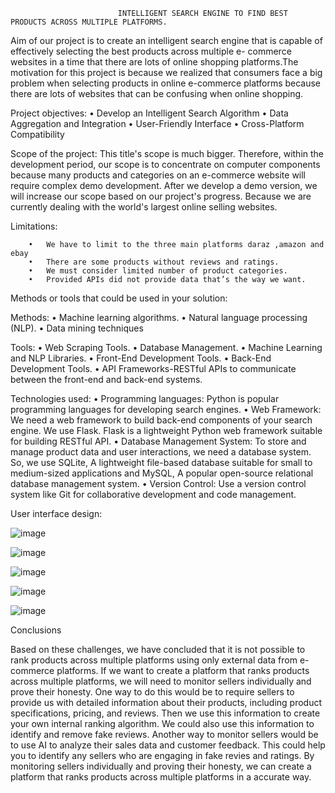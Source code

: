                             INTELLIGENT SEARCH ENGINE TO FIND BEST PRODUCTS ACROSS MULTIPLE PLATFORMS.


Aim of our project is to create an intelligent search engine that is capable of effectively selecting the best products across multiple e- commerce 
websites in a time that there are lots of online shopping platforms.The motivation for this project is because we realized that consumers face a big
problem when selecting products in online e-commerce platforms because there are lots of websites that can be confusing when online shopping.

Project objectives:
        •	Develop an Intelligent Search Algorithm
        •	Data Aggregation and Integration
        •	User-Friendly Interface
        •	Cross-Platform Compatibility

Scope of the project:
This title's scope is much bigger. Therefore, within the development period, our scope is to concentrate on computer components because many 
products and categories on an e-commerce website will require complex demo development. After we develop a demo version, we will increase our 
scope based on our project's progress. Because we are currently dealing with the world's largest online selling websites. 

Limitations:

        •	We have to limit to the three main platforms daraz ,amazon and ebay
        •	There are some products without reviews and ratings.
        •	We must consider limited number of product categories.
        •	Provided APIs did not provide data that’s the way we want.
        

Methods or tools that could be used in your solution:

  Methods:
        •	Machine learning algorithms.
        •	Natural language processing (NLP).
        •	Data mining techniques

  Tools:
        •	Web Scraping Tools.
        •	Database Management.
        •	Machine Learning and NLP Libraries.
        •	Front-End Development Tools.
        •	Back-End Development Tools.
        •	API Frameworks-RESTful APIs to communicate between the front-end and back-end systems.
        
        
  Technologies used:
        •	Programming languages: Python is popular programming languages for developing search engines.
        •	Web Framework: We need a web framework to build back-end components of your search engine. We use Flask. Flask is a lightweight Python
          web framework suitable for building RESTful API.
        •	Database Management System: To store and manage product data and user interactions, we need a database system. So, we use SQLite, A 
          lightweight file-based database suitable for small to medium-sized applications and MySQL, A popular open-source relational database management system.
        •	Version Control: Use a version control system like Git for collaborative development and code management.
        

User interface design:


![image](https://github.com/weerawi/Evrima/assets/108020013/abb833c0-726b-427e-aa13-2040145ceab6)


![image](https://github.com/weerawi/Evrima/assets/108020013/5ce1504b-429b-4f9f-a2ce-ea68bc92834a)


![image](https://github.com/weerawi/Evrima/assets/108020013/e575e97b-f1e4-49e3-86a8-98f6db0c2abf)


![image](https://github.com/weerawi/Evrima/assets/108020013/fdc74232-14be-454f-b041-13b0dc888836)


![image](https://github.com/weerawi/Evrima/assets/108020013/5d6b09c6-3d5b-41f5-98e2-d4fd0b7c1074)




Conclusions

Based on these challenges, we have concluded that it is not possible to rank products across multiple platforms using only external data from 
e-commerce platforms. If we want to create a platform that ranks products across multiple platforms, we will need to monitor sellers individually
and prove their honesty.
One way to do this would be to require sellers to provide us with detailed information about their products, including product specifications, 
pricing, and reviews. Then we use this information to create your own internal ranking algorithm. We could also use this information to identify 
and remove fake reviews.
Another way to monitor sellers would be to use AI to analyze their sales data and customer feedback. This could help you to identify any sellers 
who are engaging in fake revies and ratings.
By monitoring sellers individually and proving their honesty, we can create a platform that ranks products across multiple platforms in a 
accurate way.





        
